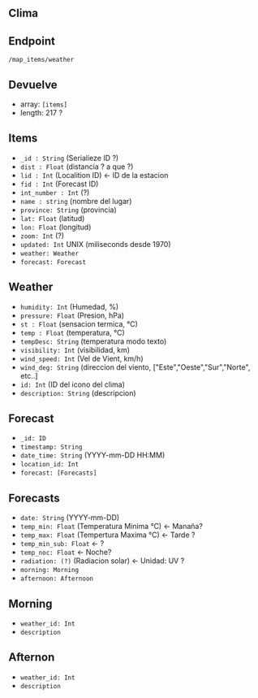 ## Clima

## Endpoint

`/map_items/weather`

## Devuelve

* array: `[items]`
* length: 217 ?

## Items

* `_id : String` (Serialieze ID ?)
* `dist : Float`  (distancia ? a que ?)
* `lid : Int` (Localition ID) <- ID de la estacion
* `fid : Int` (Forecast ID)
* `int_number : Int` (?)
* `name : string` (nombre del lugar)
* `province: String` (provincia)
* `lat: Float` (latitud)
* `lon: Float` (longitud)
* `zoom: Int` (?)
* `updated: Int` UNIX (miliseconds desde 1970)
* `weather: Weather`
* `forecast: Forecast`

## Weather

* `humidity: Int` (Humedad, %)
* `pressure: Float` (Presion, hPa)
* `st : Float` (sensacion termica, °C)
* `temp : Float` (temperatura, °C)
* `tempDesc: String` (temperatura modo texto)
* `visibility: Int` (visibilidad, km)
* `wind_speed: Int` (Vel de Vient, km/h)
* `wind_deg: String` (direccion del viento, ["Este","Oeste","Sur","Norte", etc..]
* `id: Int` (ID del icono del clima)
* `description: String` (descripcion)

## Forecast
* `_id: ID`
* `timestamp: String`
* `date_time: String` (YYYY-mm-DD HH:MM)
* `location_id: Int`
* `forecast: [Forecasts]`

## Forecasts

* `date: String` (YYYY-mm-DD)
* `temp_min: Float` (Temperatura Minima °C) <- Manaña?
* `temp_max: Float` (Tempertura Maxima °C) <- Tarde ?
* `temp_min_sub: Float`  <- ?
* `temp_noc: Float` <- Noche? 
* `radiation: (?)` (Radiacion solar) <- Unidad: UV ?
* `morning: Morning`
* `afternoon: Afternoon`

## Morning
* `weather_id: Int`
* `description`

## Afternon
* `weather_id: Int`
* `description`
